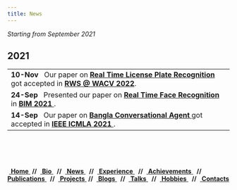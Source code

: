 ```yaml
---
title: News
---
```


*Starting from September 2021* <br/>

## 2021
<table>
<tr><td> <b>10-Nov</b> &nbsp; Our paper on <a href="https://arxiv.org/pdf/2108.08339.pdf"> <b>Real Time License Plate Recognition</b> </a> got accepted in <a href="https://vap.aau.dk/rws/"> <b> RWS @ WACV 2022</b></a>. <br/></td></tr>
<tr><td> <b>24-Sep</b> &nbsp; Presented our paper on <a href="https://arxiv.org/pdf/2107.07576.pdf"> <b>Real Time Face Recognition</b> </a> in <a href="https://confbim.com/"> <b>BIM 2021 </b></a>. <br/></td></tr>
<tr><td> <b>14-Sep</b> &nbsp; Our paper on <a href="https://arxiv.org/pdf/2107.05541.pdf"> <b>Bangla Conversational Agent</b> </a> got accepted in <a href="https://www.icmla-conference.org/icmla21/index.html"> <b>IEEE ICMLA 2021 </b></a>. <br/></td></tr>
</table>
<br/>
<br/>
<br/>
<br/>
<div class ="box">
    &nbsp;<a href="">            <b>Home</b>  </a> &nbsp;<b>//</b>
    </b>&nbsp;<a href="#bio">             <b>Bio</b>  </a> &nbsp; <b>//</b>
    &nbsp;<a href="#news">                <b>News</b> </a> &nbsp; <b>//</b>
    &nbsp;<a href="#experience">          <b>Experience</b> </a> &nbsp; <b>//</b>
    &nbsp;<a href="#achievements">        <b>Achievements</b> </a> &nbsp; <b>//</b>
    &nbsp;<a href="#publications">        <b>Publications</b> </a> &nbsp; <b>//</b>
    &nbsp;<a href="#projects">            <b>Projects</b> </a> &nbsp;<b>//</b>
    &nbsp;<a href="#blogs">               <b>Blogs</b> </a> &nbsp; <b>//</b>
    &nbsp;<a href="#talks">               <b>Talks</b>    </a> &nbsp; <b>//</b>
    &nbsp;<a href="#hobbies">             <b>Hobbies</b>    </a> &nbsp; <b>//</b>
    &nbsp;<a href="#contacts">            <b>Contacts</b> </a> &nbsp;
</div>
